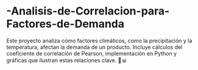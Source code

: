 # -Analisis-de-Correlacion-para-Factores-de-Demanda
Este proyecto analiza cómo factores climáticos, como la precipitación y la temperatura, afectan la demanda de un producto. Incluye cálculos del coeficiente de correlación de Pearson, implementación en Python y gráficas que ilustran estas relaciones clave. 🚀📊
